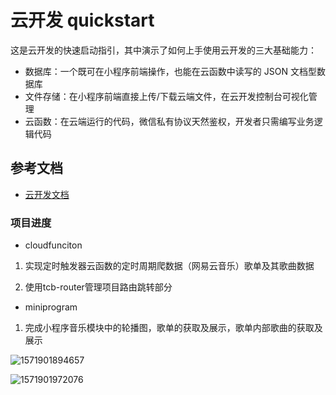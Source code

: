 # 云开发 quickstart

这是云开发的快速启动指引，其中演示了如何上手使用云开发的三大基础能力：

- 数据库：一个既可在小程序前端操作，也能在云函数中读写的 JSON 文档型数据库
- 文件存储：在小程序前端直接上传/下载云端文件，在云开发控制台可视化管理
- 云函数：在云端运行的代码，微信私有协议天然鉴权，开发者只需编写业务逻辑代码

## 参考文档

- [云开发文档](https://developers.weixin.qq.com/miniprogram/dev/wxcloud/basis/getting-started.html)

### 项目进度

- cloudfunciton

1. 实现定时触发器云函数的定时周期爬数据（网易云音乐）歌单及其歌曲数据

2. 使用tcb-router管理项目路由跳转部分

- miniprogram

1. 完成小程序音乐模块中的轮播图，歌单的获取及展示，歌单内部歌曲的获取及展示

![1571901894657](C:\Users\Administrator\AppData\Roaming\Typora\typora-user-images\1571901894657.png)

![1571901972076](C:\Users\Administrator\AppData\Roaming\Typora\typora-user-images\1571901972076.png)